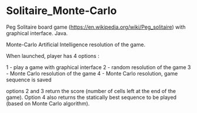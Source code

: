 # Solitaire_Monte-Carlo


Peg Solitaire board game (https://en.wikipedia.org/wiki/Peg_solitaire) with graphical interface. Java.

Monte-Carlo Artificial Intelligence resolution of the game.

When launched, player has 4 options :

1 - play a game with graphical interface
2 - random resolution of the game
3 - Monte Carlo resolution of the game
4 - Monte Carlo resolution, game sequence is saved

options 2 and 3 return the score (number of cells left at the end of the game). Option 4 also returns the statically best sequence to be played (based on Monte Carlo algorithm).
